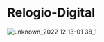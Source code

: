 # Relogio-Digital
 
![unknown_2022 12 13-01 38_1](https://user-images.githubusercontent.com/63432907/207228225-05b483d0-725d-4c5c-ac5f-97326cd389a0.gif)
